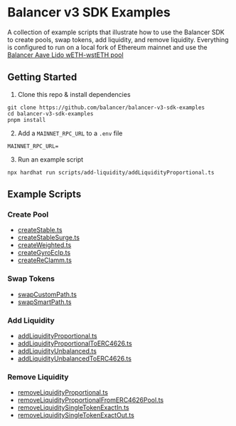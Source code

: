 # Balancer v3 SDK Examples

A collection of example scripts that illustrate how to use the Balancer SDK to create pools, swap tokens, add liquidity, and remove liquidity. Everything is configured to run on a local fork of Ethereum mainnet and use the [Balancer Aave Lido wETH-wstETH pool](https://balancer.fi/pools/ethereum/v3/0xc4ce391d82d164c166df9c8336ddf84206b2f812)

## Getting Started

1. Clone this repo & install dependencies

```
git clone https://github.com/balancer/balancer-v3-sdk-examples
cd balancer-v3-sdk-examples
pnpm install
```

2. Add a `MAINNET_RPC_URL` to a `.env` file

```
MAINNET_RPC_URL=
```

3. Run an example script

```
npx hardhat run scripts/add-liquidity/addLiquidityProportional.ts
```

## Example Scripts

### Create Pool

- <a href="scripts/hardhat/create-pool/createStable.ts">createStable.ts</a>
- <a href="scripts/hardhat/create-pool/createStableSurge.ts">createStableSurge.ts</a>
- <a href="scripts/hardhat/create-pool/createWeighted.ts">createWeighted.ts</a>
- <a href="scripts/hardhat/create-pool/createGyroEclp.ts">createGyroEclp.ts</a>
- <a href="scripts/hardhat/create-pool/createReClamm.ts">createReClamm.ts</a>

### Swap Tokens

- <a href="scripts/hardhat/swap/swapCustomPath.ts">swapCustomPath.ts</a>
- <a href="scripts/hardhat/swap/swapSmartPath.ts">swapSmartPath.ts</a>

### Add Liquidity

- <a href="scripts/hardhat/add-liquidity/addLiquidityProportional.ts">addLiquidityProportional.ts</a>
- <a href="scripts/hardhat/add-liquidity/addLiquidityProportionalToERC4626Pool.ts">addLiquidityProportionalToERC4626.ts</a>
- <a href="scripts/hardhat/add-liquidity/addLiquidityUnbalanced.ts">addLiquidityUnbalanced.ts</a>
- <a href="scripts/hardhat/add-liquidity/addLiquidityUnbalancedToERC4626Pool.ts">addLiquidityUnbalancedToERC4626.ts</a>

### Remove Liquidity

- <a href="scripts/hardhat/remove-liquidity/removeLiquidityProportional.ts">removeLiquidityProportional.ts</a>
- <a href="scripts/hardhat/remove-liquidity/removeLiquidityProportionalFromERC4626Pool.ts">removeLiquidityProportionalFromERC4626Pool.ts</a>
- <a href="scripts/hardhat/remove-liquidity/removeLiquiditySingleTokenExactIn.ts">removeLiquiditySingleTokenExactIn.ts</a>
- <a href="scripts/hardhat/remove-liquidity/removeLiquiditySingleTokenExactOut.ts">removeLiquiditySingleTokenExactOut.ts</a>
